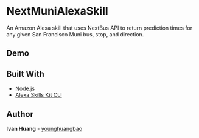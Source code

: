 # NextMuniAlexaSkill

An Amazon Alexa skill that uses NextBus API to return prediction times for any given San Francisco Muni bus, stop, and direction.

## Demo

## Built With

-   [Node.js](https://nodejs.org/en/)
-   [Alexa Skills Kit CLI](https://developer.amazon.com/en-US/docs/alexa/ask-overviews/build-skills-with-the-alexa-skills-kit.html)

## Author

**Ivan Huang** - [younghuangbao](https://github.com/younghuangbao)

